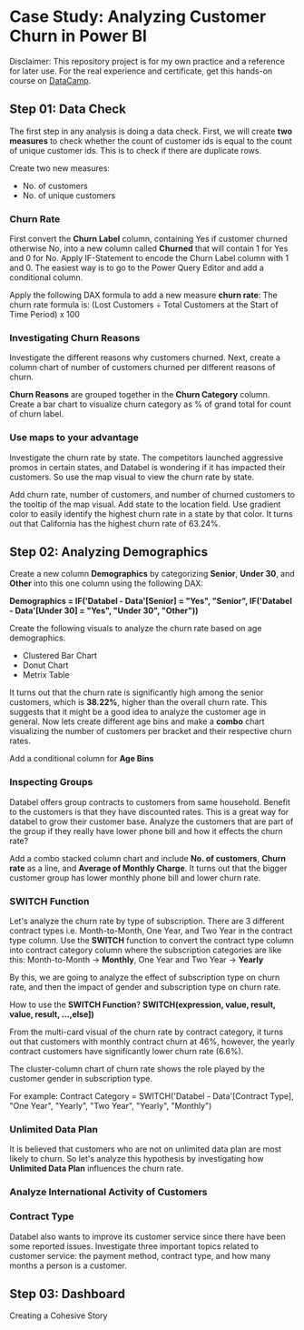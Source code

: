 # Case Study: Analyzing Customer Churn in Power BI

Disclaimer: This repository project is for my own practice and a reference for later use. For the real experience and certificate, get this hands-on course on [DataCamp](https://app.datacamp.com/learn/courses/case-study-analyzing-customer-churn-in-power-bi).

## Step 01: Data Check
The first step in any analysis is doing a data check. First, we will create **two measures** to check whether the count of customer ids is equal to the count of unique 
customer ids. This is to check if there are duplicate rows.

Create two new measures:
- No. of customers
- No. of unique customers

### Churn Rate
First convert the **Churn Label** column, containing Yes if customer churned otherwise No, into a new column called **Churned** that will contain 1 for Yes and 0 for No.
Apply IF-Statement to encode the Churn Label column with 1 and 0. The easiest way is to go to the Power Query Editor and add a conditional column.

Apply the following DAX formula to add a new measure **churn rate**:
The churn rate formula is: (Lost Customers ÷ Total Customers at the Start of Time Period) x 100

### Investigating Churn Reasons
Investigate the different reasons why customers churned. Next, create a column chart of number of customers churned per different reasons of churn.

**Churn Reasons** are grouped together in the **Churn Category** column. Create a bar chart to visualize churn category as % of grand total for count of churn label.

### Use maps to your advantage
Investigate the churn rate by state. The competitors launched aggressive promos in certain states, and Databel is wondering if it has impacted their customers. So use the map visual to view the churn rate by state.

Add churn rate, number of customers, and number of churned customers to the tooltip of the map visual. Add state to the location field. Use gradient color to easily identify the highest churn rate in a state by that color. 
It turns out that California has the highest churn rate of 63.24%.

## Step 02: Analyzing Demographics
Create a new column **Demographics** by categorizing **Senior**, **Under 30**, and **Other** into this one column using the following DAX:

**Demographics = IF('Databel - Data'[Senior] = "Yes", "Senior", IF('Databel - Data'[Under 30] = "Yes", "Under 30", "Other"))**

Create the following visuals to analyze the churn rate based on age demographics.
- Clustered Bar Chart
- Donut Chart
- Metrix Table

It turns out that the churn rate is significantly high among the senior customers, which is **38.22%**, higher than the overall churn rate. This suggests that it might be a good idea to analyze the customer age in general. Now lets create different age bins and make a **combo** chart visualizing the number of customers per bracket and their respective churn rates.

Add a conditional column for **Age Bins**

### Inspecting Groups
Databel offers group contracts to customers from same household. Benefit to the customers is that they have discounted rates. This is a great way for databel to grow their customer base. Analyze the customers that are part of the group if they really have lower phone bill and how it effects the churn rate?

Add a combo stacked column chart and include **No. of customers**, **Churn rate** as a line, and **Average of Monthly Charge**. It turns out that the bigger customer group has lower monthly phone bill and lower churn rate.

### SWITCH Function
Let's analyze the churn rate by type of subscription. There are 3 different contract types i.e. Month-to-Month, One Year, and Two Year in the contract type column.
Use the **SWITCH** function to convert the contract type column into contract category column where the subscription categories are like this: Month-to-Month -> **Monthly**, One Year and Two Year -> **Yearly**

By this, we are going to analyze the effect of subscription type on churn rate, and then the impact of gender and subscription type on churn rate.

How to use the **SWITCH Function**?
**SWITCH(expression, value, result, value, result, ...,else])**

From the multi-card visual of the churn rate by contract category, it turns out that customers with monthly contract churn at 46%, however, the yearly contract customers have significantly lower churn rate (6.6%).

The cluster-column chart of churn rate shows the role played by the customer gender in subscription type.

For example: Contract Category = SWITCH('Databel - Data'[Contract Type], "One Year", "Yearly", "Two Year", "Yearly", "Monthly")

### Unlimited Data Plan
It is believed that customers who are not on unlimited data plan are most likely to churn. So let's analyze this hypothesis by investigating how **Unlimited Data Plan** influences the churn rate.

### Analyze International Activity of Customers


### Contract Type
Databel also wants to improve its customer service since there have been some reported issues. Investigate three important topics related to customer service: the payment method, contract type, and how many months a person is a customer.

## Step 03: Dashboard
Creating a Cohesive Story





















